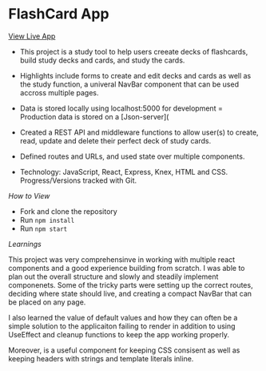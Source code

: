 # FlashCard App

[View Live App](https://flashcard-app-frontend-6zec.onrender.com)

- This project is a study tool to help users creeate decks of flashcards, build study decks and cards, and study the cards.
- Highlights include forms to create and edit decks and cards as well as the study function, a univeral NavBar component that can be used accross multiple pages.
- Data is stored locally using localhost:5000 for development
= Production data is stored on a [Json-server](

- Created a REST API and middleware functions to allow user(s) to create, read, update and delete their perfect deck of study cards.
- Defined routes and URLs, and used state over multiple components.
- Technology: JavaScript, React, Express, Knex, HTML and CSS. Progress/Versions tracked with Git.



*How to View*

- Fork and clone the repository
- Run  `npm install`
- Run `npm start` 


*Learnings*

This project was very comprehensinve in working with multiple react components and a good experience building from scratch. I was able to plan out the overall structure and slowly and steadily implement componenets. Some of the tricky parts were setting up the correct routes, deciding where state should live, and creating a compact NavBar that can be placed on any page. 

I also learned the value of default values and how they can often be a simple solution to the applicaiton failing to render in addition to using UseEffect and cleanup functions to keep the app working properly.

Moreover, <span> is a useful component for keeping CSS consisent as well as keeping headers with strings and template literals inline.


